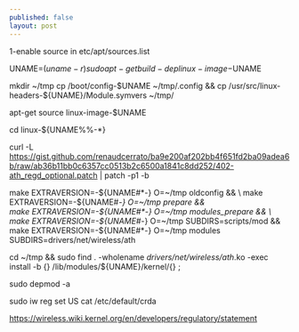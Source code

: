 ```yaml
---
published: false
layout: post
---
```


1-enable source in etc/apt/sources.list

UNAME=$(uname -r)
sudo apt-get build-dep linux-image-$UNAME

mkdir ~/tmp
cp /boot/config-$UNAME  ~/tmp/.config && cp /usr/src/linux-headers-${UNAME}/Module.symvers ~/tmp/

apt-get source linux-image-$UNAME

cd linux-${UNAME%%-*}

curl -L https://gist.github.com/renaudcerrato/ba9e200af202bb4f651fd2ba09adea6b/raw/ab36b11bb0c6357cc0513b2c6500a1841c8dd252/402-ath_regd_optional.patch | patch -p1 -b

make EXTRAVERSION=-${UNAME#*-} O=~/tmp oldconfig && \
make EXTRAVERSION=-${UNAME#*-} O=~/tmp prepare && \
make EXTRAVERSION=-${UNAME#*-} O=~/tmp modules_prepare && \
make EXTRAVERSION=-${UNAME#*-} O=~/tmp SUBDIRS=scripts/mod && \
make EXTRAVERSION=-${UNAME#*-} O=~/tmp modules SUBDIRS=drivers/net/wireless/ath

cd ~/tmp && sudo find . -wholename *drivers/net/wireless/ath*.ko -exec install -b {} /lib/modules/${UNAME}/kernel/{} \;

sudo depmod -a

sudo iw reg set US 
cat /etc/default/crda




https://wireless.wiki.kernel.org/en/developers/regulatory/statement



